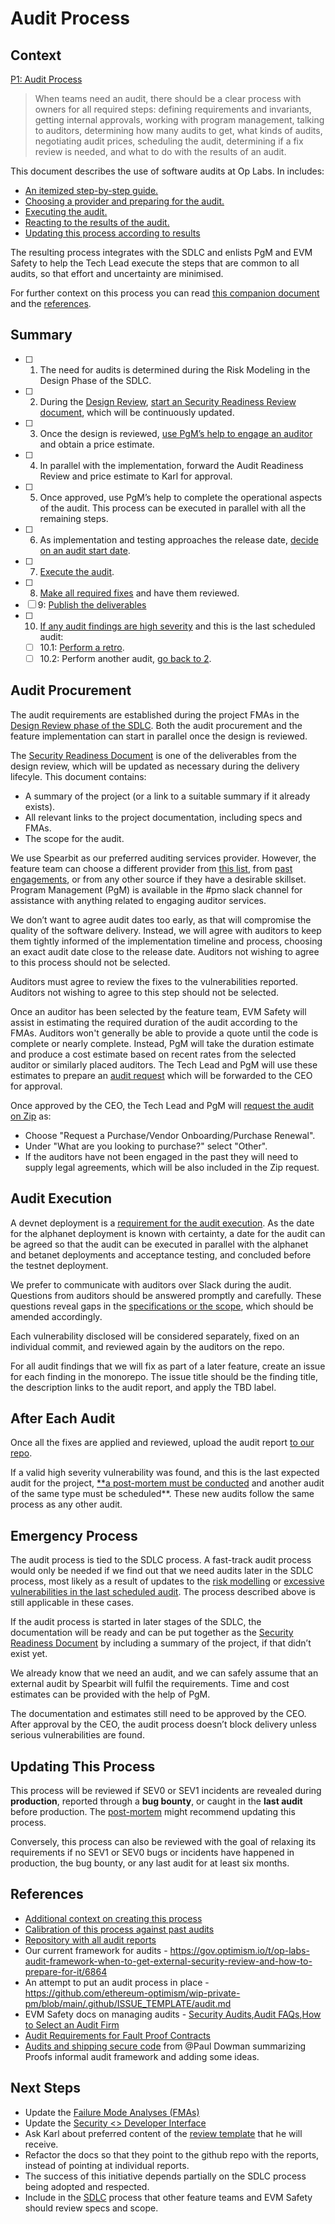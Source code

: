# Audit Process

## Context

[P1: Audit Process](https://www.notion.so/P1-Audit-Process-153f153ee16280cc8aacc75b955986b3?pvs=21)

> When teams need an audit, there should be a clear process with owners for all required steps: defining requirements and invariants, getting internal approvals, working with program management, talking to auditors, determining how many audits to get, what kinds of audits, negotiating audit prices, scheduling the audit, determining if a fix review is needed, and what to do with the results of an audit.
>

This document describes the use of software audits at Op Labs. In includes:

- [An itemized step-by-step guide.](#summary)
- [Choosing a provider and preparing for the audit.](#audit-Procurement)
- [Executing the audit.](#audit-execution)
- [Reacting to the results of the audit.](#after-each-audit)
- [Updating this process according to results](#updating-this-process)

The resulting process integrates with the SDLC and enlists PgM and EVM Safety to help the Tech Lead execute the steps that are common to all audits, so that effort and uncertainty are minimised.

For further context on this process you can read [this companion document](https://www.notion.so/About-the-Audit-Process-1b9f153ee162805e8adcd2d50237c622?pvs=21) and the [references](#references).

## Summary

- [ ]  1. The need for audits is determined during the Risk Modeling in the Design Phase of the SDLC.
- [ ]  2. During the [Design Review](./sdlc.md#step-1-design-review-if-applicable), [start an Security Readiness Review document](./security-readiness-template.md), which will be continuously updated.
- [ ]  3. Once the design is reviewed, [use PgM’s help to engage an auditor](#audit-procurement) and obtain a price estimate.
- [ ]  4. In parallel with the implementation, forward the Audit Readiness Review and price estimate to Karl for approval.
- [ ]  5. Once approved, use PgM’s help to complete the operational aspects of the audit. This process can be executed in parallel with all the remaining steps.
- [ ]  6. As implementation and testing approaches the release date, [decide on an audit start date](#audit-procurement).
- [ ]  7. [Execute the audit](#audit-execution).
- [ ]  8. [Make all required fixes](#audit-execution) and have them reviewed.
- [ ]  9: [Publish the deliverables](#after-each-audit)
- [ ]  10. [If any audit findings are high severity](#after-each-audit) and this is the last scheduled audit:
    - [ ]  10.1: [Perform a retro](./audit-post-mortem.md).
    - [ ]  10.2: Perform another audit, [go back to 2](#audit-procurement).

## Audit Procurement

The audit requirements are established during the project FMAs in the [Design Review phase of the SDLC](./sdlc.md#step-1-design-review-if-applicable). Both the audit procurement and the feature implementation can start in parallel once the design is reviewed.

The [Security Readiness Document](./security-readiness-template.md) is one of the deliverables from the design review, which will be updated as necessary during the delivery lifecyle. This document contains:
 - A summary of the project (or a link to a suitable summary if it already exists).
 - All relevant links to the project documentation, including specs and FMAs.
 - The scope for the audit.

We use Spearbit as our preferred auditing services provider. However, the feature team can choose a different provider from [this list](https://www.notion.so/How-to-Select-an-Audit-Firm-b0dee471e23f4712bb8ddc1fb51938f9?pvs=21), from [past engagements](https://www.notion.so/Security-Audits-e56b4226b9db4f2ca48db42d7d439a98?pvs=21), or from any other source if they have a desirable skillset. Program Management (PgM) is available in the #pmo slack channel for assistance with anything related to engaging auditor services.

We don’t want to agree audit dates too early, as that will compromise the quality of the software delivery. Instead, we will agree with auditors to keep them tightly informed of the implementation timeline and process, choosing an exact audit date close to the release date. Auditors not wishing to agree to this process should not be selected.

Auditors must agree to review the fixes to the vulnerabilities reported. Auditors not wishing to agree to this step should not be selected.

Once an auditor has been selected by the feature team, EVM Safety will assist in estimating the required duration of the audit according to the FMAs. Auditors won't generally be able to provide a quote until the code is complete or nearly complete. Instead, PgM will take the duration estimate and produce a cost estimate based on recent rates from the selected auditor or similarly placed auditors. The Tech Lead and PgM will use these estimates to prepare an [audit request](./audit-request-template.md) which will be forwarded to the CEO for approval.

Once approved by the CEO, the Tech Lead and PgM will [request the audit on Zip](https://oplabs.ziphq.com/create-workflow-request) as:
 - Choose "Request a Purchase/Vendor Onboarding/Purchase Renewal".
 - Under "What are you looking to purchase?" select "Other".
 - If the auditors have not been engaged in the past they will need to supply legal agreements, which will be also included in the Zip request.

## Audit Execution

A devnet deployment is a [requirement for the audit execution](./sdlc.md#step-2b-security-audit-procurement-if-needed). As the date for the alphanet deployment is known with certainty, a date for the audit can be agreed so that the audit can be executed in parallel with the alphanet and betanet deployments and acceptance testing, and concluded before the testnet deployment.

We prefer to communicate with auditors over Slack during the audit. Questions from auditors should be answered promptly and carefully. These questions reveal gaps in the [specifications or the scope](./security-readiness-template.md), which should be amended accordingly.

Each vulnerability disclosed will be considered separately, fixed on an individual commit, and reviewed again by the auditors on the repo.

For all audit findings that we will fix as part of a later feature, create an issue for each finding in the monorepo. The issue title should be the finding title, the description links to the audit report, and apply the TBD label.

## After Each Audit

Once all the fixes are applied and reviewed, upload the audit report [to our repo](https://github.com/ethereum-optimism/optimism/tree/develop/docs/security-reviews).

If a valid high severity vulnerability was found, and this is the last expected audit for the project, [**a post-mortem must be conducted](./audit-post-mortem.md) and another audit of the same type must be scheduled**. These new audits follow the same process as any other audit.

## Emergency Process

The audit process is tied to the SDLC process. A fast-track audit process would only be needed if we find out that we need audits later in the SDLC process, most likely as a result of updates to the [risk modelling](./fmas.md) or [excessive vulnerabilities in the last scheduled audit](#after-each-audit). The process described above is still applicable in these cases.

If the audit process is started in later stages of the SDLC, the documentation will be ready and can be put together as the [Security Readiness Document](./security-readiness-template.md) by including a summary of the project, if that didn’t exist yet.

We already know that we need an audit, and we can safely assume that an external audit by Spearbit will fulfil the requirements. Time and cost estimates can be provided with the help of PgM.

The documentation and estimates still need to be approved by the CEO. After approval by the CEO, the audit process doesn’t block delivery unless serious vulnerabilities are found.

## Updating This Process

This process will be reviewed if SEV0 or SEV1 incidents are revealed during **production**, reported through a **bug bounty**, or caught in the **last audit** before production. The [post-mortem](./audit-post-mortem.md) might recommend updating this process.

Conversely, this process can also be reviewed with the goal of relaxing its requirements if no SEV1 or SEV0 bugs or incidents have happened in production, the bug bounty, or any last audit for at least six months.

## References

- [Additional context on creating this process](https://www.notion.so/About-the-Audit-Process-1b9f153ee162805e8adcd2d50237c622?pvs=21)
- [Calibration of this process against past audits](https://www.notion.so/Calibration-1bbf153ee16280d0a17adebee7f797e3?pvs=21)
- [Repository with all audit reports](https://github.com/ethereum-optimism/optimism/tree/develop/docs/security-reviews)
- Our current framework for audits - https://gov.optimism.io/t/op-labs-audit-framework-when-to-get-external-security-review-and-how-to-prepare-for-it/6864
- An attempt to put an audit process in place - https://github.com/ethereum-optimism/wip-private-pm/blob/main/.github/ISSUE_TEMPLATE/audit.md
- EVM Safety docs on managing audits - [Security Audits](https://www.notion.so/Security-Audits-e56b4226b9db4f2ca48db42d7d439a98?pvs=21),[Audit FAQs](https://www.notion.so/Audit-FAQs-61950fe7ca7c4b2e86b86142d8138d3b?pvs=21),[How to Select an Audit Firm](https://www.notion.so/How-to-Select-an-Audit-Firm-b0dee471e23f4712bb8ddc1fb51938f9?pvs=21)
- [Audit Requirements for Fault Proof Contracts](https://www.notion.so/Audit-Requirements-for-Fault-Proof-Contracts-11cf153ee162803f84fed5d811206333?pvs=21)
- [Audits and shipping secure code](https://www.notion.so/Audits-and-shipping-secure-code-198f153ee162802e8fcae67e7cd15981?pvs=21) from @Paul Dowman summarizing Proofs informal audit framework and adding some ideas.

## Next Steps

- Update the [Failure Mode Analyses (FMAs)](https://www.notion.so/Failure-Mode-Analyses-FMAs-1fb9f65a13e542e5b48af6c850763494?pvs=21)
- Update the [Security <> Developer Interface](https://www.notion.so/Security-Developer-Interface-232f2c43e8474a2a90e07d3cbe0b33bc?pvs=21)
- Ask Karl about preferred content of the [review template](https://docs.google.com/document/d/1dtUrBOl47sVs-Hw_2fxnPHx5JCg7qOU4nomh8KEHONU/edit?tab=t.0) that he will receive.
- Refactor the docs so that they point to the github repo with the reports, instead of pointing at individual reports.
- The success of this initiative depends partially on the SDLC process being adopted and respected.
- Include in the [SDLC](https://www.notion.so/Engineering-SDLC-v1-0-150f153ee16280d1b021c477957fac2f?pvs=21) process that other feature teams and EVM Safety should review specs and scope.
